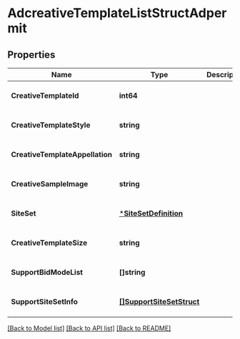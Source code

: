 # AdcreativeTemplateListStructAdpermit

## Properties
Name | Type | Description | Notes
------------ | ------------- | ------------- | -------------
**CreativeTemplateId** | **int64** |  | [optional] [default to null]
**CreativeTemplateStyle** | **string** |  | [optional] [default to null]
**CreativeTemplateAppellation** | **string** |  | [optional] [default to null]
**CreativeSampleImage** | **string** |  | [optional] [default to null]
**SiteSet** | [***SiteSetDefinition**](SiteSetDefinition.md) |  | [optional] [default to null]
**CreativeTemplateSize** | **string** |  | [optional] [default to null]
**SupportBidModeList** | **[]string** |  | [optional] [default to null]
**SupportSiteSetInfo** | [**[]SupportSiteSetStruct**](support_site_set_struct.md) |  | [optional] [default to null]

[[Back to Model list]](../README.md#documentation-for-models) [[Back to API list]](../README.md#documentation-for-api-endpoints) [[Back to README]](../README.md)


